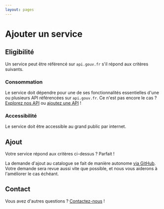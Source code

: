 ```yaml
---
layout: pages
---
```


# Ajouter un service

## Eligibilité

Un service peut être référencé sur `api.gouv.fr` s'il répond aux critères suivants.

### Consommation

Le service doit dépendre pour une de ses fonctionnalités essentielles d'une ou plusieurs API référencées sur `api.gouv.fr`. Ce n'est pas encore le cas ? [Explorez nos API](/explorer/) ou [ajoutez une API](/ajouter-une-api) !

### Accessibilité

Le service doit être accessible au grand public par internet.

## Ajout

Votre service répond aux critères ci-dessus ? Parfait !

La demande d'ajout au catalogue se fait de manière autonome [via GitHub](https://github.com/sgmap/api.gouv.fr/blob/master/CONTRIBUTING.md). Votre demande sera revue aussi vite que possible, et nous vous aiderons à l'améliorer le cas échéant.

## Contact

Vous avez d'autres questions ? [Contactez-nous](/contact) !
